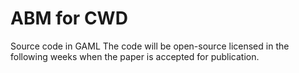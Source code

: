 # ABM for CWD
Source code in GAML 
The code will be open-source licensed in the following weeks when the paper is accepted for publication.
